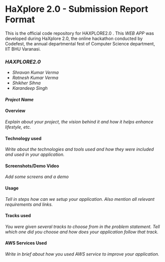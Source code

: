 # HaXplore 2.0 - Submission Report Format

This is the official code repository for HAXPLORE2.0 . This _WEB APP_ was developed during HaXplore 2.0, 
the online hackathon conducted by Codefest, the annual departmental fest of Computer Science department, IIT BHU Varanasi.

### _HAXPLORE2.0_

* _Shravan Kumar Verma_
* _Ratnesh Kumar Verma_
* _Shikher Sihna_
* _Karandeep Singh_

#### _Project Name_


#### Overview

_Explain about your project, the vision behind it and how it helps enhance lifestyle, etc._

#### Technology used

_Write about the technologies and tools used and how they were included and used in your application._

#### Screenshots/Demo Video

_Add some screens and a demo_

#### Usage

_Tell in steps how can we setup your application. Also mention all relevant requirements and links._

#### Tracks used

_You were given several tracks to choose from in the problem statement. Tell which one did you choose and how does your
application follow that track._

#### AWS Services Used

_Write in brief about how you used AWS service to improve your application._




